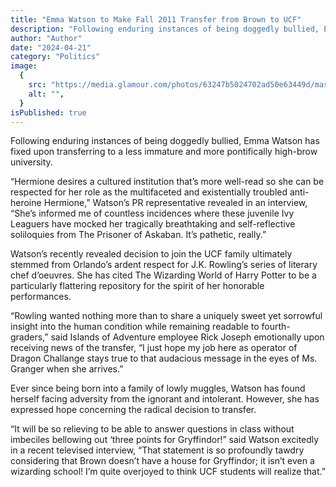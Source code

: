```yaml
---
title: "Emma Watson to Make Fall 2011 Transfer from Brown to UCF"
description: "Following enduring instances of being doggedly bullied, Emma Watson has fixed upon transferring to a less immature and more pontifically high-brow university."
author: "Author"
date: "2024-04-21"
category: "Politics"
image:
  {
    src: "https://media.glamour.com/photos/63247b5024702ad50e63449d/master/w_2560%2Cc_limit/1424130871",
    alt: "",
  }
isPublished: true
---
```


Following enduring instances of being doggedly bullied, Emma Watson has fixed upon transferring to a less immature and more pontifically high-brow university.

“Hermione desires a cultured institution that’s more well-read so she can be respected for her role as the multifaceted and existentially troubled anti-heroine Hermione,” Watson’s PR representative revealed in an interview, “She’s informed me of countless incidences where these juvenile Ivy Leaguers have mocked her tragically breathtaking and self-reflective soliloquies from The Prisoner of Askaban. It’s pathetic, really.”

Watson’s recently revealed decision to join the UCF family ultimately stemmed from Orlando’s ardent respect for J.K. Rowling’s series of literary chef d’oeuvres. She has cited The Wizarding World of Harry Potter to be a particularly flattering repository for the spirit of her honorable performances.

“Rowling wanted nothing more than to share a uniquely sweet yet sorrowful insight into the human condition while remaining readable to fourth-graders,” said Islands of Adventure employee Rick Joseph emotionally upon receiving news of the transfer, “I just hope my job here as operator of Dragon Challange stays true to that audacious message in the eyes of Ms. Granger when she arrives.”

Ever since being born into a family of lowly muggles, Watson has found herself facing adversity from the ignorant and intolerant. However, she has expressed hope concerning the radical decision to transfer.

“It will be so relieving to be able to answer questions in class without imbeciles bellowing out ‘three points for Gryffindor!” said Watson excitedly in a recent televised interview, “That statement is so profoundly tawdry considering that Brown doesn’t have a house for Gryffindor; it isn’t even a wizarding school! I’m quite overjoyed to think UCF students will realize that.”
